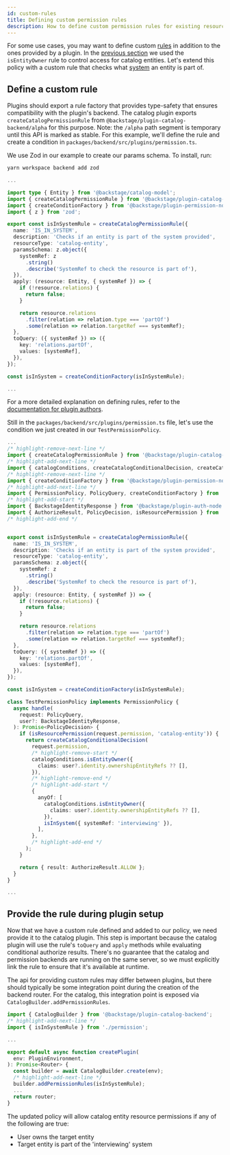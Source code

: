```yaml
---
id: custom-rules
title: Defining custom permission rules
description: How to define custom permission rules for existing resources
---
```


For some use cases, you may want to define custom [rules](./concepts.md#resources-and-rules) in addition to the ones provided by a plugin. In the [previous section](./writing-a-policy.md) we used the `isEntityOwner` rule to control access for catalog entities. Let's extend this policy with a custom rule that checks what [system](https://backstage.io/docs/features/software-catalog/system-model#system) an entity is part of.

## Define a custom rule

Plugins should export a rule factory that provides type-safety that ensures compatibility with the plugin's backend. The catalog plugin exports `createCatalogPermissionRule` from `@backstage/plugin-catalog-backend/alpha` for this purpose. Note: the `/alpha` path segment is temporary until this API is marked as stable. For this example, we'll define the rule and create a condition in `packages/backend/src/plugins/permission.ts`.

We use Zod in our example to create our params schema. To install, run:

```bash
yarn workspace backend add zod
```

```typescript title="packages/backend/src/plugins/permission.ts"
...

import type { Entity } from '@backstage/catalog-model';
import { createCatalogPermissionRule } from '@backstage/plugin-catalog-backend/alpha';
import { createConditionFactory } from '@backstage/plugin-permission-node';
import { z } from 'zod';

export const isInSystemRule = createCatalogPermissionRule({
  name: 'IS_IN_SYSTEM',
  description: 'Checks if an entity is part of the system provided',
  resourceType: 'catalog-entity',
  paramsSchema: z.object({
    systemRef: z
      .string()
      .describe('SystemRef to check the resource is part of'),
  }),
  apply: (resource: Entity, { systemRef }) => {
    if (!resource.relations) {
      return false;
    }

    return resource.relations
      .filter(relation => relation.type === 'partOf')
      .some(relation => relation.targetRef === systemRef);
  },
  toQuery: ({ systemRef }) => ({
    key: 'relations.partOf',
    values: [systemRef],
  }),
});

const isInSystem = createConditionFactory(isInSystemRule);

...
```

For a more detailed explanation on defining rules, refer to the [documentation for plugin authors](./plugin-authors/03-adding-a-resource-permission-check.md#adding-support-for-conditional-decisions).

Still in the `packages/backend/src/plugins/permission.ts` file, let's use the condition we just created in our `TestPermissionPolicy`.

```ts title="packages/backend/src/plugins/permission.ts"
...
/* highlight-remove-next-line */
import { createCatalogPermissionRule } from '@backstage/plugin-catalog-backend/alpha';
/* highlight-add-next-line */
import { catalogConditions, createCatalogConditionalDecision, createCatalogPermissionRule } from '@backstage/plugin-catalog-backend/alpha';
/* highlight-remove-next-line */
import { createConditionFactory } from '@backstage/plugin-permission-node';
/* highlight-add-next-line */
import { PermissionPolicy, PolicyQuery, createConditionFactory } from '@backstage/plugin-permission-node';
/* highlight-add-start */
import { BackstageIdentityResponse } from '@backstage/plugin-auth-node';
import { AuthorizeResult, PolicyDecision, isResourcePermission } from '@backstage/plugin-permission-common';
/* highlight-add-end */


export const isInSystemRule = createCatalogPermissionRule({
  name: 'IS_IN_SYSTEM',
  description: 'Checks if an entity is part of the system provided',
  resourceType: 'catalog-entity',
  paramsSchema: z.object({
    systemRef: z
      .string()
      .describe('SystemRef to check the resource is part of'),
  }),
  apply: (resource: Entity, { systemRef }) => {
    if (!resource.relations) {
      return false;
    }

    return resource.relations
      .filter(relation => relation.type === 'partOf')
      .some(relation => relation.targetRef === systemRef);
  },
  toQuery: ({ systemRef }) => ({
    key: 'relations.partOf',
    values: [systemRef],
  }),
});

const isInSystem = createConditionFactory(isInSystemRule);

class TestPermissionPolicy implements PermissionPolicy {
  async handle(
    request: PolicyQuery,
    user?: BackstageIdentityResponse,
  ): Promise<PolicyDecision> {
    if (isResourcePermission(request.permission, 'catalog-entity')) {
      return createCatalogConditionalDecision(
        request.permission,
        /* highlight-remove-start */
        catalogConditions.isEntityOwner({
          claims: user?.identity.ownershipEntityRefs ?? [],
        }),
        /* highlight-remove-end */
        /* highlight-add-start */
        {
          anyOf: [
            catalogConditions.isEntityOwner({
              claims: user?.identity.ownershipEntityRefs ?? [],
            }),
            isInSystem({ systemRef: 'interviewing' }),
          ],
        },
        /* highlight-add-end */
      );
    }

    return { result: AuthorizeResult.ALLOW };
  }
}

...
```

## Provide the rule during plugin setup

Now that we have a custom rule defined and added to our policy, we need provide it to the catalog plugin. This step is important because the catalog plugin will use the rule's `toQuery` and `apply` methods while evaluating conditional authorize results. There's no guarantee that the catalog and permission backends are running on the same server, so we must explicitly link the rule to ensure that it's available at runtime.

The api for providing custom rules may differ between plugins, but there should typically be some integration point during the creation of the backend router. For the catalog, this integration point is exposed via `CatalogBuilder.addPermissionRules`.

```typescript title="packages/backend/src/plugins/catalog.ts"
import { CatalogBuilder } from '@backstage/plugin-catalog-backend';
/* highlight-add-next-line */
import { isInSystemRule } from './permission';

...

export default async function createPlugin(
  env: PluginEnvironment,
): Promise<Router> {
  const builder = await CatalogBuilder.create(env);
  /* highlight-add-next-line */
  builder.addPermissionRules(isInSystemRule);
  ...
  return router;
}
```

The updated policy will allow catalog entity resource permissions if any of the following are true:

- User owns the target entity
- Target entity is part of the 'interviewing' system
